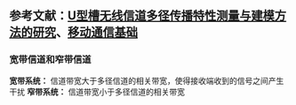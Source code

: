 ## 参考文献：[U型槽无线信道多径传播特性测量与建模方法的研究](https://xueshu.baidu.com/usercenter/paper/show?paperid=9d5e9d5d9315c0accfaae7850234ac4a)、[移动通信基础](https://blog.csdn.net/pgone1/article/details/125843891)
### 宽带信道和窄带信道
**宽带系统：** 信道带宽大于多径信道的相关带宽，使得接收端收到的信号之间产生干扰
**窄带系统：** 信道带宽小于多径信道的相关带宽
